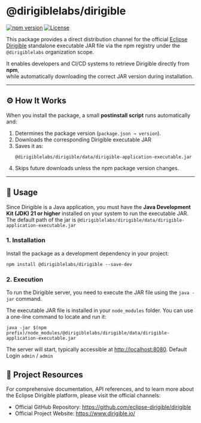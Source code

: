 # @dirigiblelabs/dirigible

[![npm version](https://badge.fury.io/js/%40dirigiblelabs%2Fdirigible.svg)](https://www.npmjs.com/package/@dirigiblelabs/dirigible)
[![License](https://img.shields.io/badge/License-EPL--2.0-blue.svg)](https://opensource.org/licenses/EPL-2.0)

This package provides a direct distribution channel for the
official [Eclipse Dirigible](https://github.com/eclipse-dirigible/dirigible) standalone executable JAR file
via the npm registry under the `@dirigiblelabs` organization scope.

It enables developers and CI/CD systems to retrieve Dirigible directly from **npm**,  
while automatically downloading the correct JAR version during installation.

---

## ⚙️ How It Works

When you install the package, a small **postinstall script** runs automatically and:

1. Determines the package version (`package.json → version`).
2. Downloads the corresponding Dirigible executable JAR
3. Saves it as:
   ```
   @dirigiblelabs/dirigible/data/dirigible-application-executable.jar
   ```
4. Skips future downloads unless the npm package version changes.

---

## 🚀 Usage

Since Dirigible is a Java application, you must have the **Java Development Kit (JDK) 21 or higher** installed on your
system to run the executable JAR. The default path of the jar is
`@dirigiblelabs/dirigible/data/dirigible-application-executable.jar`

### 1. Installation

Install the package as a development dependency in your project:

```shell
npm install @dirigiblelabs/dirigible --save-dev
```

### 2. Execution

To run the Dirigible server, you need to execute the JAR file using the `java -jar` command.

The executable JAR file is installed in your `node_modules` folder. You can use a one-line command to locate and run it:

```shell
java -jar $(npm prefix)/node_modules/@dirigiblelabs/dirigible/data/dirigible-application-executable.jar
```

The server will start, typically accessible at [http://localhost:8080](http://localhost:8080). Default Login `admin` /
`admin`

## 🔗 Project Resources

For comprehensive documentation, API references, and to learn more about the Eclipse Dirigible platform, please visit
the official channels:

- Official GitHub Repository: https://github.com/eclipse-dirigible/dirigible
- Official Project Website: https://www.dirigible.io/
